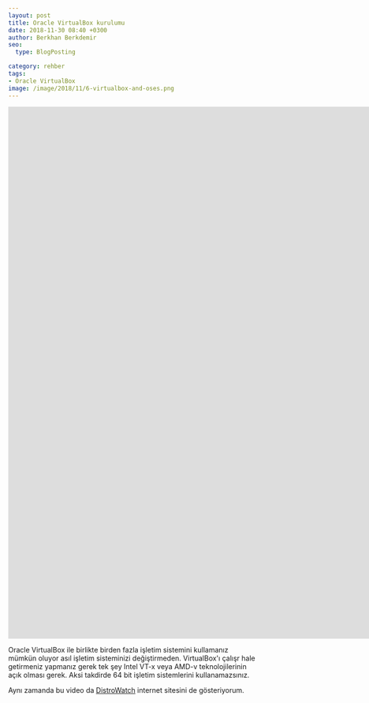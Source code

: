 ```yaml
---
layout: post
title: Oracle VirtualBox kurulumu
date: 2018-11-30 08:40 +0300
author: Berkhan Berkdemir
seo:
  type: BlogPosting

category: rehber
tags:
- Oracle VirtualBox
image: /image/2018/11/6-virtualbox-and-oses.png
---
```


<div class="video-container">
  <iframe src="https://player.vimeo.com/video/303647920" width="1920" height="1080" frameborder="0" webkitallowfullscreen mozallowfullscreen allowfullscreen></iframe>
</div>

Oracle VirtualBox ile birlikte birden fazla işletim sistemini kullamanız mümkün
oluyor asıl işletim sisteminizi değiştirmeden. VirtualBox'ı çalışr hale
getirmeniz yapmanız gerek tek şey Intel VT-x veya AMD-v teknolojilerinin açık
olması gerek. Aksi takdirde 64 bit işletim sistemlerini kullanamazsınız.

Aynı zamanda bu video da [DistroWatch](https://distrowatch.com) internet
sitesini de gösteriyorum.

